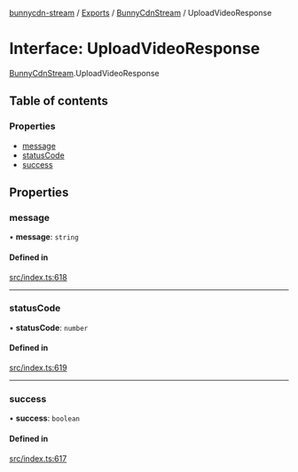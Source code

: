 [bunnycdn-stream](../README.md) / [Exports](../modules.md) / [BunnyCdnStream](../modules/BunnyCdnStream.md) / UploadVideoResponse

# Interface: UploadVideoResponse

[BunnyCdnStream](../modules/BunnyCdnStream.md).UploadVideoResponse

## Table of contents

### Properties

- [message](BunnyCdnStream.UploadVideoResponse.md#message)
- [statusCode](BunnyCdnStream.UploadVideoResponse.md#statuscode)
- [success](BunnyCdnStream.UploadVideoResponse.md#success)

## Properties

### message

• **message**: `string`

#### Defined in

[src/index.ts:618](https://github.com/dan-online/bunnycdn-stream/blob/12e7bc0/src/index.ts#L618)

___

### statusCode

• **statusCode**: `number`

#### Defined in

[src/index.ts:619](https://github.com/dan-online/bunnycdn-stream/blob/12e7bc0/src/index.ts#L619)

___

### success

• **success**: `boolean`

#### Defined in

[src/index.ts:617](https://github.com/dan-online/bunnycdn-stream/blob/12e7bc0/src/index.ts#L617)
